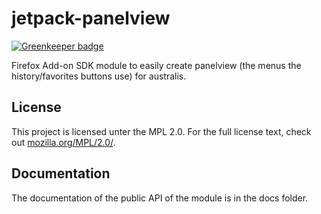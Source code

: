jetpack-panelview
=================

[![Greenkeeper badge](https://badges.greenkeeper.io/freaktechnik/jetpack-panelview.svg)](https://greenkeeper.io/)

Firefox Add-on SDK module to easily create panelview (the menus the history/favorites buttons use) for australis.

License
------
This project is licensed unter the MPL 2.0. For the full license text, check out [mozilla.org/MPL/2.0/](http://mozilla.org/MPL/2.0/).

Documentation
-------------
The documentation of the public API of the module is in the docs folder.
